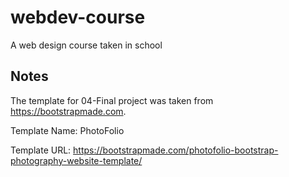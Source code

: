 # webdev-course
A web design course taken in school

## Notes
The template for 04-Final project was taken from https://bootstrapmade.com.

Template Name: PhotoFolio

Template URL: https://bootstrapmade.com/photofolio-bootstrap-photography-website-template/